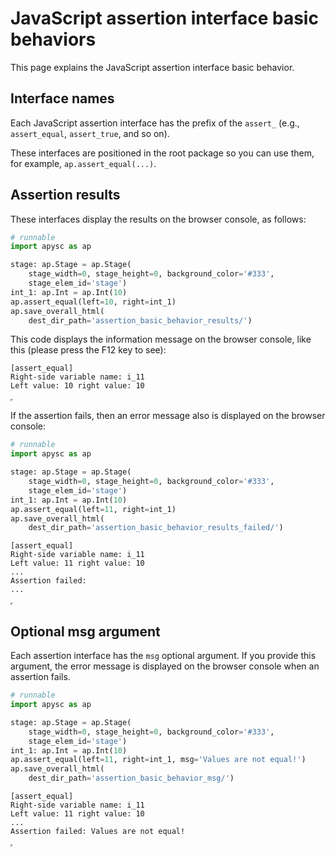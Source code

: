 # JavaScript assertion interface basic behaviors

This page explains the JavaScript assertion interface basic behavior.

## Interface names

Each JavaScript assertion interface has the prefix of the `assert_` (e.g., `assert_equal`, `assert_true`, and so on).

These interfaces are positioned in the root package so you can use them, for example, `ap.assert_equal(...)`.

## Assertion results

These interfaces display the results on the browser console, as follows:

```py
# runnable
import apysc as ap

stage: ap.Stage = ap.Stage(
    stage_width=0, stage_height=0, background_color='#333',
    stage_elem_id='stage')
int_1: ap.Int = ap.Int(10)
ap.assert_equal(left=10, right=int_1)
ap.save_overall_html(
    dest_dir_path='assertion_basic_behavior_results/')
```

This code displays the information message on the browser console, like this (please press the F12 key to see):

```
[assert_equal]
Right-side variable name: i_11
Left value: 10 right value: 10
```

<iframe src="static/assertion_basic_behavior_results/index.html" width="0" height="0"></iframe>

If the assertion fails, then an error message also is displayed on the browser console:

```py
# runnable
import apysc as ap

stage: ap.Stage = ap.Stage(
    stage_width=0, stage_height=0, background_color='#333',
    stage_elem_id='stage')
int_1: ap.Int = ap.Int(10)
ap.assert_equal(left=11, right=int_1)
ap.save_overall_html(
    dest_dir_path='assertion_basic_behavior_results_failed/')
```

```
[assert_equal]
Right-side variable name: i_11
Left value: 11 right value: 10
...
Assertion failed:
...
```

<iframe src="static/assertion_basic_behavior_results_failed/index.html" width="0" height="0"></iframe>

## Optional msg argument

Each assertion interface has the `msg` optional argument. If you provide this argument, the error message is displayed on the browser console when an assertion fails.

```py
# runnable
import apysc as ap

stage: ap.Stage = ap.Stage(
    stage_width=0, stage_height=0, background_color='#333',
    stage_elem_id='stage')
int_1: ap.Int = ap.Int(10)
ap.assert_equal(left=11, right=int_1, msg='Values are not equal!')
ap.save_overall_html(
    dest_dir_path='assertion_basic_behavior_msg/')
```

```
[assert_equal]
Right-side variable name: i_11
Left value: 11 right value: 10
...
Assertion failed: Values are not equal!
```

<iframe src="static/assertion_basic_behavior_msg/index.html" width="0" height="0"></iframe>
